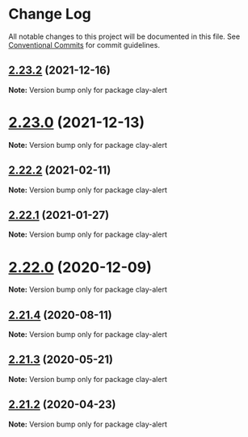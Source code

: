 # Change Log

All notable changes to this project will be documented in this file.
See [Conventional Commits](https://conventionalcommits.org) for commit guidelines.

## [2.23.2](https://github.com/liferay/clay/compare/v2.23.1...v2.23.2) (2021-12-16)

**Note:** Version bump only for package clay-alert





# [2.23.0](https://github.com/liferay/clay/tree/master/packages/clay-alert/compare/v2.22.4...v2.23.0) (2021-12-13)

**Note:** Version bump only for package clay-alert





## [2.22.2](https://github.com/liferay/clay/tree/master/packages/clay-alert/compare/v2.22.1...v2.22.2) (2021-02-11)

**Note:** Version bump only for package clay-alert





## [2.22.1](https://github.com/liferay/clay/tree/master/packages/clay-alert/compare/v2.22.0...v2.22.1) (2021-01-27)

**Note:** Version bump only for package clay-alert





# [2.22.0](https://github.com/liferay/clay/tree/master/packages/clay-alert/compare/v2.21.5...v2.22.0) (2020-12-09)

**Note:** Version bump only for package clay-alert





## [2.21.4](https://github.com/liferay/clay/tree/master/packages/clay-alert/compare/v2.21.3...v2.21.4) (2020-08-11)

**Note:** Version bump only for package clay-alert





## [2.21.3](https://github.com/liferay/clay/tree/master/packages/clay-alert/compare/v2.21.2...v2.21.3) (2020-05-21)

**Note:** Version bump only for package clay-alert





## [2.21.2](https://github.com/liferay/clay/tree/master/packages/clay-alert/compare/v2.21.1...v2.21.2) (2020-04-23)

**Note:** Version bump only for package clay-alert
